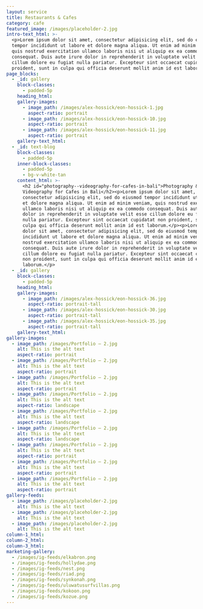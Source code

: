 ```yaml
---
layout: service
title: Restaurants & Cafes
category: cafe
featured_image: /images/placeholder-2.jpg
intro-text_html: >-
  <p>Lorem ipsum dolor sit amet, consectetur adipisicing elit, sed do eiusmod
  tempor incididunt ut labore et dolore magna aliqua. Ut enim ad minim veniam,
  quis nostrud exercitation ullamco laboris nisi ut aliquip ex ea commodo
  consequat. Duis aute irure dolor in reprehenderit in voluptate velit esse
  cillum dolore eu fugiat nulla pariatur. Excepteur sint occaecat cupidatat non
  proident, sunt in culpa qui officia deserunt mollit anim id est laborum.</p>
page_blocks:
  - _id: gallery
    block-classes:
      - padded-5p
    heading_html:
    gallery-images:
      - image_path: /images/alex-hossick/eon-hossick-1.jpg
        aspect-ratio: portrait
      - image_path: /images/alex-hossick/eon-hossick-10.jpg
        aspect-ratio: portrait
      - image_path: /images/alex-hossick/eon-hossick-11.jpg
        aspect-ratio: portrait
    gallery-text_html:
  - _id: text-blog
    block-classes:
      - padded-5p
    inner-block-classes:
      - padded-5p
      - bg-v-white-tan
    content_html: >-
      <h2 id="photography--videography-for-cafes-in-bali">Photography &amp;
      Videography for Cafes in Bali</h2><p>Lorem ipsum dolor sit amet,
      consectetur adipisicing elit, sed do eiusmod tempor incididunt ut labore
      et dolore magna aliqua. Ut enim ad minim veniam, quis nostrud exercitation
      ullamco laboris nisi ut aliquip ex ea commodo consequat. Duis aute irure
      dolor in reprehenderit in voluptate velit esse cillum dolore eu fugiat
      nulla pariatur. Excepteur sint occaecat cupidatat non proident, sunt in
      culpa qui officia deserunt mollit anim id est laborum.</p><p>Lorem ipsum
      dolor sit amet, consectetur adipisicing elit, sed do eiusmod tempor
      incididunt ut labore et dolore magna aliqua. Ut enim ad minim veniam, quis
      nostrud exercitation ullamco laboris nisi ut aliquip ex ea commodo
      consequat. Duis aute irure dolor in reprehenderit in voluptate velit esse
      cillum dolore eu fugiat nulla pariatur. Excepteur sint occaecat cupidatat
      non proident, sunt in culpa qui officia deserunt mollit anim id est
      laborum.</p>
  - _id: gallery
    block-classes:
      - padded-5p
    heading_html:
    gallery-images:
      - image_path: /images/alex-hossick/eon-hossick-36.jpg
        aspect-ratio: portrait-tall
      - image_path: /images/alex-hossick/eon-hossick-30.jpg
        aspect-ratio: portrait-tall
      - image_path: /images/alex-hossick/eon-hossick-35.jpg
        aspect-ratio: portrait-tall
    gallery-text_html:
gallery-images:
  - image_path: /images/Portfolio – 2.jpg
    alt: This is the alt text
    aspect-ratio: portrait
  - image_path: /images/Portfolio – 2.jpg
    alt: This is the alt text
    aspect-ratio: portrait
  - image_path: /images/Portfolio – 2.jpg
    alt: This is the alt text
    aspect-ratio: portrait
  - image_path: /images/Portfolio – 2.jpg
    alt: This is the alt text
    aspect-ratio: landscape
  - image_path: /images/Portfolio – 2.jpg
    alt: This is the alt text
    aspect-ratio: landscape
  - image_path: /images/Portfolio – 2.jpg
    alt: This is the alt text
    aspect-ratio: landscape
  - image_path: /images/Portfolio – 2.jpg
    alt: This is the alt text
    aspect-ratio: portrait
  - image_path: /images/Portfolio – 2.jpg
    alt: This is the alt text
    aspect-ratio: portrait
  - image_path: /images/Portfolio – 2.jpg
    alt: This is the alt text
    aspect-ratio: portrait
gallery-feeds:
  - image_path: /images/placeholder-2.jpg
    alt: This is the alt text
  - image_path: /images/placeholder-2.jpg
    alt: This is the alt text
  - image_path: /images/placeholder-2.jpg
    alt: This is the alt text
column-1_html:
column-2_html:
column-3_html:
marketing-gallery:
  - /images/ig-feeds/elkabron.png
  - /images/ig-feeds/hollydae.png
  - /images/ig-feeds/nest.png
  - /images/ig-feeds/riad.png
  - /images/ig-feeds/synkonah.png
  - /images/ig-feeds/uluwatusurfvillas.png
  - /images/ig-feeds/kokoon.png
  - /images/ig-feeds/kozue.png
---
```


